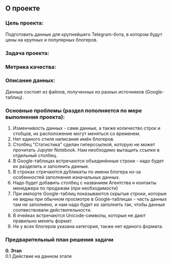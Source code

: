 ## О проекте

### Цель проекта:
Подготовить данные для крупнейшего Telegram-бота, в котором будут цены на крупных и популярных блогеров.


### Задача проекта:


### Метрика качества:


### Описание данных:

Данные состоят из файлов, полученных из разных источников (Google-таблиц).


### Основные проблемы (раздел пополняется по мере выполнения проекта):
1. Изменчивость данных - сами данные, а также количество строк и стобцов, их расположение могут меняться со временем.
2. Нет единого стиля написания имён блогеров.  
3. Столбец "Статистика" сделан гиперссылкой, которую не может прочитать Jupyter Notebook. Нам необходимо вытащить ссылки в отдельный столбец.
4. В Google-таблицах встречаются объединённые строки - надо будет их разделить и заполнить данные.
5. В строках стречаются дубликаты по имени блогера из-за особенностей заполнения изначальных данных.
6. Надо будет добавить столбец с названием Агентства и контакты менеджера по продажам (при необходимости)
7. При импорте Google-таблиц показываются скрытые строки, которые не видны при обычном просмотре в Google-таблицах - часть данных там не заполнено, и нам надо будет их заполнить так, чтобы данные соотвествовали действительности.
8. В ячейках встречаются Unicode-символы, которые не дают правильно менять формат.
9. Не у всех блогеров указана категория, также нет единого формата.

### Предварительный план решения задачи

**0. Этап**  
0.1 Действие на данном этапе

